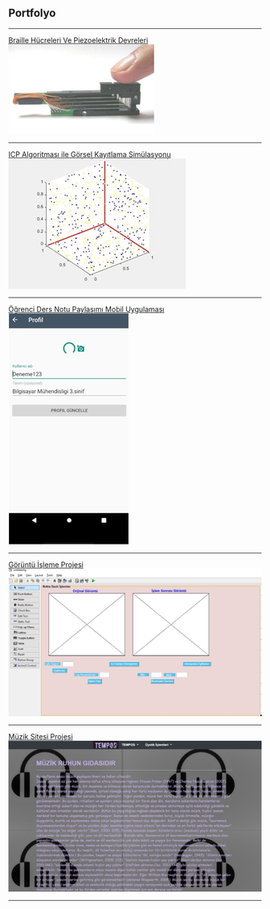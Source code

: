 ## Portfolyo

---

[Braille Hücreleri Ve Piezoelektrik Devreleri](/sample_page)
<img src="images/1.jpg?raw=true"/>

---
[ICP Algoritması ile Görsel Kayıtlama Simülasyonu](/pdf/sample_presentation.pdf)
<img src="images/2.jpg?raw=true"/>

---
[Öğrenci Ders Notu Paylaşımı Mobil Uygulaması](http://example.com/)
<img src="images/3.jpg?raw=true"/>

---
[Görüntü İşleme Projesi](http://example.com/)
<img src="images/222.jpg?raw=true"/>

---
[Müzik Sitesi Projesi](/müziksitesi)
<img src="images/4.jpg?raw=true"/>



---

